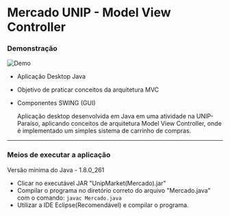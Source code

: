 # Mercado UNIP - Model View Controller

### Demonstração
![Demo](https://drive.google.com/uc?export=view&id=1x5yDM7eYE5UdQqhf7uRagVxUd2c9SU4D "Market")

- Aplicação Desktop Java
- Objetivo de praticar conceitos da arquitetura MVC
- Componentes SWING (GUI)

    Aplicação desktop desenvolvida em Java em uma atividade na UNIP-Paraíso, aplicando conceitos de arquitetura Model View Controller, onde é implementado um simples sistema de carrinho de compras.
------------
### Meios de executar a aplicação
Versão mínima do Java - 1.8.0_261
- Clicar no executável JAR "UnipMarket(Mercado).jar"
- Compilar o programa no diretório correto do arquivo "Mercado.java" com o comando:
`javac Mercado.java`
- Utilizar a IDE Eclipse(Recomendável) e compilar o programa.
